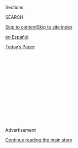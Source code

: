 <div id="app">

<div>

<div>

<div>

<div class="NYTAppHideMasthead css-1q2w90k e1suatyy0">

<div class="section css-ui9rw0 e1suatyy2">

<div class="css-eph4ug er09x8g0">

<div class="css-6n7j50">

</div>

<span class="css-1dv1kvn">Sections</span>

<div class="css-10488qs">

<span class="css-1dv1kvn">SEARCH</span>

</div>

[Skip to content](#site-content)[Skip to site index](#site-index)

</div>

<div id="masthead-section-label" class="css-1wr3we4 eaxe0e00">

[en
Español](https://www.nytimes.com/es/)

</div>

<div class="css-10698na e1huz5gh0">

</div>

</div>

<div id="masthead-bar-one" class="section hasLinks css-15hmgas e1csuq9d3">

<div class="css-uqyvli e1csuq9d0">

</div>

<div class="css-1uqjmks e1csuq9d1">

</div>

<div class="css-9e9ivx">

[](https://myaccount.nytimes.com/auth/login?response_type=cookie&client_id=vi)

</div>

<div class="css-1bvtpon e1csuq9d2">

[Today’s
Paper](https://www.nytimes.com/section/todayspaper)

</div>

</div>

</div>

</div>

<div data-aria-hidden="false">

<div id="site-content" data-role="main">

<div>

<div class="css-1aor85t" style="opacity:0.000000001;z-index:-1;visibility:hidden">

<div class="css-1hqnpie">

<div class="css-epjblv">

<span class="css-17xtcya">[en
Español](/es/)</span><span class="css-x15j1o">|</span><span class="css-fwqvlz">Si
sufre de desamor, presione
1</span>

</div>

<div class="css-k008qs">

<div class="css-1iwv8en">

<span class="css-18z7m18"></span>

<div>

</div>

</div>

<span class="css-1n6z4y">https://nyti.ms/39FGEK4</span>

<div class="css-1705lsu">

<div class="css-4xjgmj">

<div class="css-4skfbu" data-role="toolbar" data-aria-label="Social Media Share buttons, Save button, and Comments Panel with current comment count" data-testid="share-tools">

  - 
  - 
  - 
  - 
    
    <div class="css-6n7j50">
    
    </div>

  - 

</div>

</div>

</div>

</div>

</div>

</div>

<div id="NYT_TOP_BANNER_REGION" class="css-13pd83m">

</div>

<div id="top-wrapper" class="css-1sy8kpn">

<div id="top-slug" class="css-l9onyx">

Advertisement

</div>

[Continue reading the main
story](#after-top)

<div class="ad top-wrapper" style="text-align:center;height:100%;display:block;min-height:250px">

<div id="top" class="place-ad" data-position="top" data-size-key="top">

</div>

</div>

<div id="after-top">

</div>

</div>

<div>

<div id="sponsor-wrapper" class="css-1hyfx7x">

<div id="sponsor-slug" class="css-19vbshk">

Supported by

</div>

[Continue reading the main
story](#after-sponsor)

<div id="sponsor" class="ad sponsor-wrapper" style="text-align:center;height:100%;display:block">

</div>

<div id="after-sponsor">

</div>

</div>

<div class="css-186x18t">

El Times

</div>

<div class="css-1vkm6nb ehdk2mb0">

# Si sufre de desamor, presione 1

</div>

Una carta póstuma, una tumba prehispánica y una antigua postal francesa.

<div class="css-bn0qp euiyums0">

<div class="css-75y64v e16638kd2">

31 de julio de
2020

</div>

<div class="css-4xjgmj">

<div class="css-d8bdto" data-role="toolbar" data-aria-label="Social Media Share buttons, Save button, and Comments Panel with current comment count" data-testid="share-tools">

  - 
  - 
  - 
  - 
    
    <div class="css-6n7j50">
    
    </div>

  - 

</div>

</div>

</div>

</div>

<div class="section meteredContent css-1r7ky0e" name="articleBody" itemprop="articleBody">

<div class="css-1fanzo5 StoryBodyCompanionColumn">

<div class="css-53u6y8">

*¡Es viernes\! Bienvenido a tu boletín en español de The New York Times,
con algunas de las mejores lecturas de la semana: historias con eñes y
acentos, que no encontrarás en otra parte. Si no lo has hecho,*
**[*anótate aquí*](https://www.nytimes.com/newsletters/el-times)** *y
lo enviaremos directo a tu correo. Es gratis. Por favor,*
**[*cuéntanos*](mailto:comentarios@nytimes.com)** *qué te parece.*

-----

El encierro y la incertidumbre de la pandemia —parece que lo hemos dicho
ya un millón de veces— nos empuja a comportamientos poco habituales con
resultados inesperados.

Un experto en arte, por ejemplo, gracias al hastío y la repetición del
aislamiento vio de un modo distinto una antigua postal en donde, dice,
se escondía **[el misterio del último día que Van Gogh pasó
pintando](https://www.nytimes.com/es/2020/07/29/espanol/cultura/vincent-van-gogh-raices-arbol.html)**.

</div>

</div>

<div class="css-1fanzo5 StoryBodyCompanionColumn">

<div class="css-53u6y8">

Una pareja de ancianos octogenarios han pasado de ser los dueños
anónimos y aburridos de una lavandería de barrio en Taiwán a sensación
de Instagram **[al posar con atuendos
estilosos](https://www.nytimes.com/es/2020/07/28/espanol/mundo/lavanderia-taiwanesa-instagram.html)**
elegidos de las prendas que sus clientes abandonan.

</div>

</div>

<div class="css-79elbk" data-testid="photoviewer-wrapper">

<div class="css-z3e15g" data-testid="photoviewer-wrapper-hidden">

</div>

<div class="css-1a48zt4 ehw59r15" data-testid="photoviewer-children">

![<span class="css-16f3y1r e13ogyst0" data-aria-hidden="true">Chang
Wan-ji, a la derecha, y Hsu Sho-er son dueños de una lavandería en
Taichung, Taiwán y un éxito en
Instagram.</span><span class="css-cnj6d5 e1z0qqy90" itemprop="copyrightHolder"><span class="css-1ly73wi e1tej78p0">Credit...</span><span>Reef
Chang</span></span>](https://static01.nyt.com/images/2020/07/24/world/27Taiwan-Laundry-ES/merlin_174888354_cae974a1-0311-4912-827f-e631000138ca-articleLarge.jpg?quality=75&auto=webp&disable=upscale)

</div>

</div>

<div class="css-1fanzo5 StoryBodyCompanionColumn">

<div class="css-53u6y8">

También en Instagram, **[millones de mujeres publicaron selfis en blanco
y
negro](https://www.nytimes.com/es/2020/07/28/espanol/estilos-de-vida/reto-selfi-blanco-negro.html)**[.](https://www.nytimes.com/es/2020/07/28/espanol/estilos-de-vida/reto-selfi-blanco-negro.html)
La tendencia se inspira en el empoderamiento femenino y es tan fácil
como publicar una fotografía halagadora. Por cierto, me encantaría saber
**[qué opinan los
lectores](https://www.nytimes.com/es/2020/07/28/espanol/estilos-de-vida/reto-selfi-blanco-negro.html#commentsContainer)**
de este boletín sobre la campaña \#RetoAceptado.

Hace poco, el diseñador creativo de Valentino, la casa de moda,
**[reclutó a 23
celebridades](https://www.nytimes.com/es/2020/07/25/espanol/estilos-de-vida/gwyneth-paltrow-valentino.html)**
**** para que sus seres queridos los retrataran. “Pensé en pedirle a mis
amigos que le pidieran a la gente que aman que les tomara fotos, para
mostrar no lo que hacen sino quiénes son”, dijo.

¡Ah\! Se espera que mañana Joe Biden anuncie quién será su compañera de
fórmula en la carrera por la presidencia de Estados Unidos: El listado
de finalistas **[incluye a 12 posibles
vicepresidentas](https://www.nytimes.com/es/2020/07/29/espanol/estados-unidos/biden-vicepresidente.html)**.
Conoce sus puntos a favor y en contra. (¿Escuchaste que Donald Trump
**[planea posponer la
elección](https://www.nytimes.com/es/2020/07/30/espanol/estados-unidos/trump-retrasar-elecciones.html)**
de noviembre? Te decimos por qué no puede hacerlo).

— Elda
Cantú

</div>

</div>

<div class="css-1fanzo5 StoryBodyCompanionColumn">

<div class="css-53u6y8">

-----

## Sófocles en Sinaloa

</div>

</div>

<div class="css-79elbk" data-testid="photoviewer-wrapper">

<div class="css-z3e15g" data-testid="photoviewer-wrapper-hidden">

</div>

<div class="css-1a48zt4 ehw59r15" data-testid="photoviewer-children">

<div class="css-1xdhyk6 erfvjey0">

<span class="css-1ly73wi e1tej78p0">Image</span>

<div class="css-zjzyr8">

<div data-testid="lazyimage-container" style="height:515.5555555555555px">

</div>

</div>

</div>

<span class="css-cnj6d5 e1z0qqy90" itemprop="copyrightHolder"><span class="css-1ly73wi e1tej78p0">Credit...</span><span>Diego
Cadena Bejarano</span></span>

</div>

</div>

<div class="css-1fanzo5 StoryBodyCompanionColumn">

<div class="css-53u6y8">

El cronista Juan Villoro escribe una reflexión que establece un puente
histórico que compara y contrasta los **[huesos hallados hace poco en un
altar fúnebre
azteca](https://www.nytimes.com/es/2020/07/30/espanol/opinion/aztecas-violencia-narco-amlo.html)**
y los miles de cuerpos de los mexicanos caídos por la violencia
reciente: “México se convierte en una inmensa necrópolis, sembrada de
cráneos contemporáneos”, escribe. “Cada reliquia exige una razón.
¿Tiene sentido la sangre derramada?”.

-----

## …y aquí algo para tu fin de semana

  - **¿Retroceso democrático?** Gobiernos menos transparentes,
    elecciones en pausa, jueces marginados, opositores reprimidos. En
    América Latina la pandemia socava **[la confianza pública y la
    independencia de las
    instituciones](https://www.nytimes.com/es/2020/07/29/espanol/america-latina/democracia-america-latina-pandemia.html)**.
    ¿Sucede en tu país? **[Queremos
    saberlo](https://www.nytimes.com/es/2020/07/29/espanol/america-latina/democracia-america-latina-pandemia.html#commentsContainer)**.

  - **Fantasma en Argentina.** A dos décadas de la crisis de 2001, los
    argentinos siguen **[atravesados por una grieta
    política](https://www.nytimes.com/es/2020/07/28/espanol/opinion/argentina-estallido-2001-coronavirus.html)**que,
    sin embargo, ha canalizado el descontento y hasta ahora evita un
    estallido social, opinan Jordana Timerman y Marcelo J. García.

  - **Benefactores en apuros.** De Guatemala a Bangladés, **[800
    millones de personas en todo el
    mundo](https://www.nytimes.com/es/2020/07/28/espanol/mundo/remesas-coronavirus.html)**comen,
    estudian y subsisten gracias las remesas de sus parientes en el
    extranjero. Con la pandemia y el desempleo en los países más
    desarrollados, el flujo de ayuda ha empezado a ir en sentido
    contrario.

  - **Medida desesperada.** Debido a la pandemia y los aranceles
    estadounidenses, una muy buena cosecha de vino alsaciano **** está
    destinada**[a convertirse en gel
    antibacterial](https://www.nytimes.com/es/2020/07/28/espanol/mundo/vino-blanco-alsacia-coronavirus.html)**.

  - **Mucho mucho amor.** Ana Teresa Toro rescata del documental del
    astrólogo puertorriqueño Walter Mercado una lección sobre **** **[la
    nostalgia y el amor incondicional que sentimos por la
    familia](https://www.nytimes.com/es/2020/07/24/espanol/opinion/walter-mercado-amor-netflix.html)**,
    aunque esta a veces sea un poco reprochable.

  - **Mensaje póstumo.** “Cuando los historiadores tomen **[sus
    bolígrafos para escribir la historia del siglo
    XXI](https://www.nytimes.com/es/2020/07/30/espanol/opinion/john-lewis-derechos-civiles.html),**
    que digan que fue su generación la que derrumbó las pesadas cargas
    de odio y que la paz finalmente triunfó sobre la violencia, la
    agresión y la guerra”, escribió antes de morir el ícono de los
    derechos civiles John Lewis.

  - **Bodas sencillas.** ¿Cómo luce **[el futuro de las fiestas
    nupciales](https://www.nytimes.com/es/2020/07/18/espanol/estilos-de-vida/bodas-coronavirus.html)**
    tras la pandemia?

  - **Si sufre de desamor, presione 1.** Una mujer escribe cómo su
    experiencia en el área de **** **[atención al cliente de una
    aplicación de
    citas](https://www.nytimes.com/es/2020/07/26/espanol/estilos-de-vida/citas-en-linea-amor.html)**
    **** la ayudó a cambiar su apreciación del rechazo y la desilusión
    amorosa.

-----

### El brote, en breve

</div>

</div>

<div class="css-79elbk" data-testid="photoviewer-wrapper">

<div class="css-z3e15g" data-testid="photoviewer-wrapper-hidden">

</div>

<div class="css-1a48zt4 ehw59r15" data-testid="photoviewer-children">

<div class="css-1xdhyk6 erfvjey0">

<span class="css-1ly73wi e1tej78p0">Image</span>

<div class="css-zjzyr8">

<div data-testid="lazyimage-container" style="height:257.77777777777777px">

</div>

</div>

</div>

<span class="css-cnj6d5 e1z0qqy90" itemprop="copyrightHolder"><span class="css-1ly73wi e1tej78p0">Credit...</span><span>Noriko
Hayashi para The New York Times</span></span>

</div>

</div>

<div class="css-1fanzo5 StoryBodyCompanionColumn">

<div class="css-53u6y8">

Aunque algunos líderes **[se rehúsan a
usarlas](https://www.nytimes.com/es/2020/07/30/espanol/opinion/usar-cubrebocas-politica.html)**
o a recomendarlas, cada vez hay más evidencia de la efectividad de las
mascarillas. Un estudio reciente revela que pueden ayudar a que **[los
efectos de contagiarse del coronavirus sean menos
graves](https://www.nytimes.com/es/2020/07/29/espanol/ciencia-y-tecnologia/proteccion-cubrebocas-coronavirus.html)**.

</div>

</div>

<div class="css-1fanzo5 StoryBodyCompanionColumn">

<div class="css-53u6y8">

Y aunque todavía hay muchas dudas sobre la inmunidad hay dos cosas que
ahora los científicos saben: **[las reinfecciones son poco
probables](https://www.nytimes.com/es/2020/07/24/espanol/ciencia-y-tecnologia/reinfeccion-coronavirus.html)**
y algunas de las **[pruebas de anticuerpos podrían ser
defectuosas](https://www.nytimes.com/es/2020/07/28/espanol/ciencia-y-tecnologia/anticuerpos-coronavirus-inmunidad.html)**.
Aun cuando ya nos hayamos contagiado, los expertos siguen recomendando
actuar con cautela y como si no tuviéramos
inmunidad.

-----

## ¡En inglés hay más\!

</div>

</div>

<div class="css-79elbk" data-testid="photoviewer-wrapper">

<div class="css-z3e15g" data-testid="photoviewer-wrapper-hidden">

</div>

<div class="css-1a48zt4 ehw59r15" data-testid="photoviewer-children">

<div class="css-1xdhyk6 erfvjey0">

<span class="css-1ly73wi e1tej78p0">Image</span>

<div class="css-zjzyr8">

<div data-testid="lazyimage-container" style="height:257.77777777777777px">

</div>

</div>

</div>

<span class="css-16f3y1r e13ogyst0" data-aria-hidden="true">Un comedor
al aire libre en Casa Ortega, del arquitecto mexicano Luis
Barragán</span><span class="css-cnj6d5 e1z0qqy90" itemprop="copyrightHolder"><span class="css-1ly73wi e1tej78p0">Credit...</span><span>Nin
Solís</span></span>

</div>

</div>

<div class="css-1fanzo5 StoryBodyCompanionColumn">

<div class="css-53u6y8">

Un extenso reportaje visita **[la arquitectura del maestro mexicano Luis
Barragán](https://www.nytimes.com/2020/07/24/t-magazine/luis-barragan.html)**.

Jeff Bezos, Tim Cook, Sundar Pichai y Mark Zuckerberg, los líderes de
Amazon, Apple, Google y Facebook, comparecieron ante el Congreso de
Estados Unidos en una audiencia sobre prácticas monopólicas. Nuestro
columnista de tecnología **[ofrece un
análisis](https://www.nytimes.com/2020/07/30/technology/big-tech-ceos.html)**.

</div>

</div>

<div class="css-79elbk" data-testid="photoviewer-wrapper">

<div class="css-z3e15g" data-testid="photoviewer-wrapper-hidden">

</div>

<div class="css-1a48zt4 ehw59r15" data-testid="photoviewer-children">

<div class="css-1xdhyk6 erfvjey0">

<span class="css-1ly73wi e1tej78p0">Image</span>

<div class="css-zjzyr8">

<div data-testid="lazyimage-container" style="height:473.02222222222224px">

</div>

</div>

</div>

<span class="css-cnj6d5 e1z0qqy90" itemprop="copyrightHolder"><span class="css-1ly73wi e1tej78p0">Credit...</span><span>Illustration
by Daniel Barreto</span></span>

</div>

</div>

<div class="css-1fanzo5 StoryBodyCompanionColumn">

<div class="css-53u6y8">

Los vencejos pasan toda su vida en el aire. ¿Qué podemos aprender de
**** **[estas aves
misteriosas](https://www.nytimes.com/2020/07/29/magazine/vesper-flights.html)**que
jamás tocan el suelo?

-----

*¡Disfruta tu fin de semana\! ¿Te gusta El Times y* **[*nuestros textos
en español*](https://www.nytimes.com/es/)***? Ayúdanos a crecer: invita
a otros a***[*recibir el
boletín*](https://www.nytimes.com/newsletters/el-times)***, participa*
****** **[*con
comentarios*](http://nytimes.com//es/2020/07/28/espanol/regreso-a-clases-covid.html#commentsContainer)**[**](http://nytimes.com//es/2020/07/28/espanol/regreso-a-clases-covid.html#commentsContainer)*en
nuestros artículos en español y, para apoyar más nuestro trabajo,
considera* **[*suscribirte a la edición en
inglés*](https://www.nytimes.com/subscription)***.*

</div>

</div>

</div>

<div>

</div>

<div>

</div>

<div>

</div>

<div>

<div id="bottom-wrapper" class="css-1ede5it">

<div id="bottom-slug" class="css-l9onyx">

Advertisement

</div>

[Continue reading the main
story](#after-bottom)

<div id="bottom" class="ad bottom-wrapper" style="text-align:center;height:100%;display:block;min-height:90px">

</div>

<div id="after-bottom">

</div>

</div>

</div>

</div>

</div>

## Site Index

<div>

</div>

## Site Information Navigation

  - [© <span>2020</span> <span>The New York Times
    Company</span>](https://help.nytimes.com/hc/en-us/articles/115014792127-Copyright-notice)

<!-- end list -->

  - [NYTCo](https://www.nytco.com/)
  - [Contact
    Us](https://help.nytimes.com/hc/en-us/articles/115015385887-Contact-Us)
  - [Work with us](https://www.nytco.com/careers/)
  - [Advertise](https://nytmediakit.com/)
  - [T Brand Studio](http://www.tbrandstudio.com/)
  - [Your Ad
    Choices](https://www.nytimes.com/privacy/cookie-policy#how-do-i-manage-trackers)
  - [Privacy](https://www.nytimes.com/privacy)
  - [Terms of
    Service](https://help.nytimes.com/hc/en-us/articles/115014893428-Terms-of-service)
  - [Terms of
    Sale](https://help.nytimes.com/hc/en-us/articles/115014893968-Terms-of-sale)
  - [Site
    Map](https://spiderbites.nytimes.com)
  - [Help](https://help.nytimes.com/hc/en-us)
  - [Subscriptions](https://www.nytimes.com/subscription?campaignId=37WXW)

</div>

</div>

</div>

</div>
